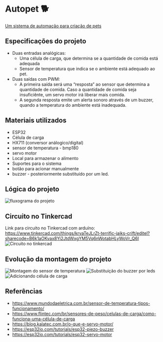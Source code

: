 # Autopet 🐕
[Um sistema de automação para criação de pets](https://www.youtube.com/watch?v=Ud3BD-FrE3Q)
## Especificações do projeto
- Duas entradas analógicas:
    - Uma célula de carga, que determina se a quantidade de comida está adequada
    - Sensor de temperatura que indica se o ambiente está adequado ao pet.
- Duas saídas com PWM:
    - A primeira saída será uma “resposta” ao sensor que determina a quantidade de comida. Caso a quantidade de comida seja insuficiênte, um servo motor irá liberar mais comida.
    - A segunda resposta emite um alerta sonoro através de um buzzer, quando a temperatura do ambiente está inadequada.
## Materiais utilizados
- ESP32
- Célula de carga
- HX711 (conversor análogico/digital)
- sensor de temperatura - bmp180
- servo motor
- Local para armazenar o alimento
- Suportes para o sistema
- botão para acionar manualmente
- buzzer - posteriormente substituído por um led.
## Lógica do projeto
![fluxograma do projeto](https://i.imgur.com/UBsQCLM.png)
## Circuito no Tinkercad
Link para circuito no Tinkercad com arduíno: https://www.tinkercad.com/things/krvaTeJLrZt-terrific-jaiks-crift/editel?sharecode=B6k1aOKvax8Yi2JtdWxgYM5Vq6nWotabHLyWoVr_Q6I
![Circuito no tinkercad](https://i.imgur.com/JolEgCj.png)
## Evolução da montagem do projeto
![Montagem do sensor de temperatura](https://i.imgur.com/nlsBvq4.png)
![Substituição do buzzer por leds](https://i.imgur.com/u7xKt0i.png)
![Adicionando célula de carga](https://i.imgur.com/ibqWsRS.png)
## Referências
- https://www.mundodaeletrica.com.br/sensor-de-temperatura-tipos-funcionamento/
- https://www.flintec.com/br/sensores-de-peso/celulas-de-carga/como-funciona-uma-célula-de-carga
- https://blog.kalatec.com.br/o-que-e-servo-motor/
- https://esp32io.com/tutorials/esp32-piezo-buzzer
- https://esp32io.com/tutorials/esp32-servo-motor
